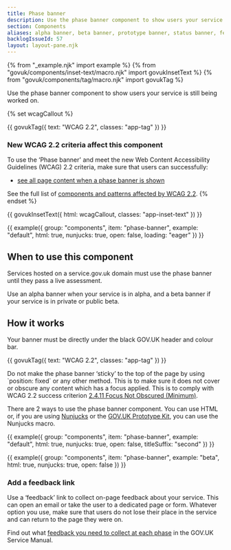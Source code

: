 ```yaml
---
title: Phase banner
description: Use the phase banner component to show users your service is still being worked on
section: Components
aliases: alpha banner, beta banner, prototype banner, status banner, feedback banner
backlogIssueId: 57
layout: layout-pane.njk
---
```


{% from "_example.njk" import example %}
{% from "govuk/components/inset-text/macro.njk" import govukInsetText %}
{% from "govuk/components/tag/macro.njk" import govukTag %}

Use the phase banner component to show users your service is still being worked on.

{% set wcagCallout %}

{{ govukTag({
  text: "WCAG 2.2",
  classes: "app-tag"
}) }}

### New WCAG 2.2 criteria affect this component

To use the ‘Phase banner' and meet the new Web Content Accessibility Guidelines (WCAG) 2.2 criteria, make sure that users can successfully:

- [see all page content when a phase banner is shown](/components/phase-banner/#wcag-do-not-cover-content)

See the full list of [components and patterns affected by WCAG 2.2](/accessibility/wcag-2.2/#components-and-patterns-affected-in-the-design-system).
{% endset %}

{{ govukInsetText({
  html: wcagCallout,
  classes: "app-inset-text"
}) }}

{{ example({ group: "components", item: "phase-banner", example: "default", html: true, nunjucks: true, open: false, loading: "eager" }) }}

## When to use this component

Services hosted on a service.gov.uk domain must use the phase banner until they pass a live assessment.

Use an alpha banner when your service is in alpha, and a beta banner if your service is in private or public beta.

## How it works

Your banner must be directly under the black GOV.UK header and colour bar.

<div class="app-wcag-22" id="wcag-do-not-cover-content" role="note">
  {{ govukTag({
    text: "WCAG 2.2",
    classes: "app-tag"
  }) }}
  <p>Do not make the phase banner ‘sticky’ to the top of the page by using `position: fixed` or any other method. This is to make sure it does not cover or obscure any content which has a focus applied. This is to comply with WCAG 2.2 success criterion <a href="https://www.w3.org/WAI/WCAG22/Understanding/focus-not-obscured-minimum.html">2.4.11 Focus Not Obscured (Minimum)</a>.</p>
</div>

There are 2 ways to use the phase banner component. You can use HTML or, if you are using [Nunjucks](https://mozilla.github.io/nunjucks/) or the [GOV.UK Prototype Kit](https://prototype-kit.service.gov.uk), you can use the Nunjucks macro.

{{ example({ group: "components", item: "phase-banner", example: "default", html: true, nunjucks: true, open: false, titleSuffix: "second" }) }}

{{ example({ group: "components", item: "phase-banner", example: "beta", html: true, nunjucks: true, open: false }) }}

### Add a feedback link

Use a ‘feedback’ link to collect on-page feedback about your service. This can open an email or take the user to a dedicated page or form. Whatever option you use, make sure that users do not lose their place in the service and can return to the page they were on.

Find out what [feedback you need to collect at each phase](https://www.gov.uk/service-manual/measuring-success/measuring-user-satisfaction#user-satisfaction-through-each-service-phase) in the GOV.UK Service Manual.
